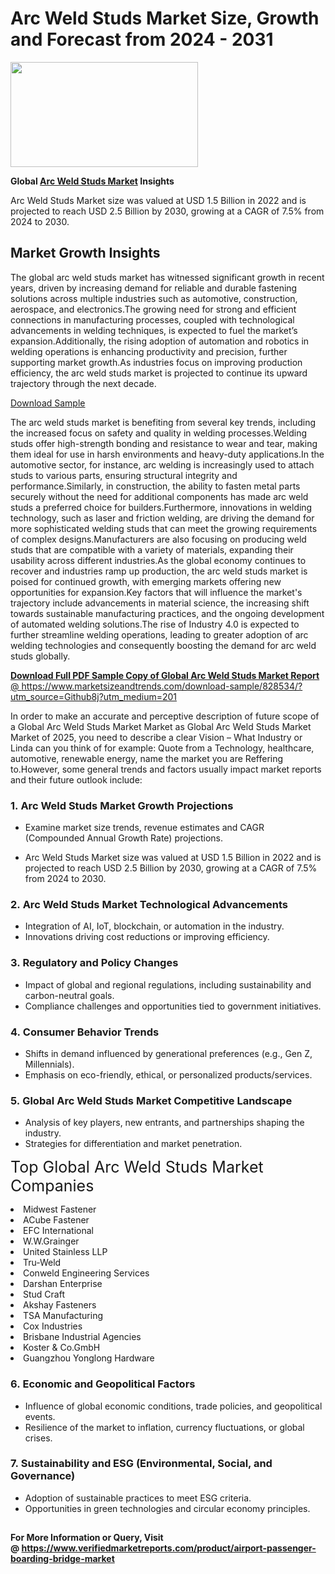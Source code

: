 <H1>Arc Weld Studs Market Size, Growth and Forecast from 2024 - 2031</H1><img class="aligncenter size-medium wp-image-584254" src="https://thirdeyenews.in/wp-content/uploads/2024/09/Global-Market-Research-300x168.jpeg" alt="" width="300" height="168" /><p><strong>Global&nbsp;<a href="https://www.marketsizeandtrends.com/download-sample/828534/?utm_source=Github8j?utm_medium=201">Arc Weld Studs Market</a> Insights</strong></p><p>Arc Weld Studs Market size was valued at USD 1.5 Billion in 2022 and is projected to reach USD 2.5 Billion by 2030, growing at a CAGR of 7.5% from 2024 to 2030.</p><p><h2>Market Growth Insights</h2> <p>The global arc weld studs market has witnessed significant growth in recent years, driven by increasing demand for reliable and durable fastening solutions across multiple industries such as automotive, construction, aerospace, and electronics.The growing need for strong and efficient connections in manufacturing processes, coupled with technological advancements in welding techniques, is expected to fuel the market’s expansion.Additionally, the rising adoption of automation and robotics in welding operations is enhancing productivity and precision, further supporting market growth.As industries focus on improving production efficiency, the arc weld studs market is projected to continue its upward trajectory through the next decade.</p> <p><a href="#">Download Sample</a></p> <p>The arc weld studs market is benefiting from several key trends, including the increased focus on safety and quality in welding processes.Welding studs offer high-strength bonding and resistance to wear and tear, making them ideal for use in harsh environments and heavy-duty applications.In the automotive sector, for instance, arc welding is increasingly used to attach studs to various parts, ensuring structural integrity and performance.Similarly, in construction, the ability to fasten metal parts securely without the need for additional components has made arc weld studs a preferred choice for builders.Furthermore, innovations in welding technology, such as laser and friction welding, are driving the demand for more sophisticated welding studs that can meet the growing requirements of complex designs.Manufacturers are also focusing on producing weld studs that are compatible with a variety of materials, expanding their usability across different industries.As the global economy continues to recover and industries ramp up production, the arc weld studs market is poised for continued growth, with emerging markets offering new opportunities for expansion.Key factors that will influence the market's trajectory include advancements in material science, the increasing shift towards sustainable manufacturing practices, and the ongoing development of automated welding solutions.The rise of Industry 4.0 is expected to further streamline welding operations, leading to greater adoption of arc welding technologies and consequently boosting the demand for arc weld studs globally.</p> <p><a href="#"></p><p><span class=""><strong>Download Full PDF Sample Copy of Global Arc Weld Studs Market Report</strong> @ <a href="https://www.marketsizeandtrends.com/download-sample/828534/?utm_source=Github8j?utm_medium=201" target="_blank">https://www.marketsizeandtrends.com/download-sample/828534/?utm_source=Github8j?utm_medium=201</a></span></p><p>In order to make an accurate and perceptive description of future scope of a Global&nbsp;Arc Weld Studs Market Market as Global&nbsp;Arc Weld Studs Market Market of 2025, you need to describe a clear Vision &ndash; What Industry or Linda can you think of for example: Quote from a Technology, healthcare, automotive, renewable energy, name the market you are Reffering to.However, some general trends and factors usually impact market reports and their future outlook include:</p><h3>1.&nbsp;<strong>Arc Weld Studs Market Growth Projections</strong></h3><ul><li>Examine market size trends, revenue estimates and CAGR (Compounded Annual Growth Rate) projections.</li><li><p>Arc Weld Studs Market size was valued at USD 1.5 Billion in 2022 and is projected to reach USD 2.5 Billion by 2030, growing at a CAGR of 7.5% from 2024 to 2030.</p></li></ul><h3>2.&nbsp;<strong>Arc Weld Studs Market Technological Advancements</strong></h3><ul><li>Integration of AI, IoT, blockchain, or automation in the industry.</li><li>Innovations driving cost reductions or improving efficiency.</li></ul><h3>3.&nbsp;<strong>Regulatory and Policy Changes</strong></h3><ul><li>Impact of global and regional regulations, including sustainability and carbon-neutral goals.</li><li>Compliance challenges and opportunities tied to government initiatives.</li></ul><h3>4.&nbsp;<strong>Consumer Behavior Trends</strong></h3><ul><li>Shifts in demand influenced by generational preferences (e.g., Gen Z, Millennials).</li><li>Emphasis on eco-friendly, ethical, or personalized products/services.</li></ul><h3>5.&nbsp;<strong>Global Arc Weld Studs Market Competitive Landscape</strong></h3><ul><li>Analysis of key players, new entrants, and partnerships shaping the industry.</li><li>Strategies for differentiation and market penetration.</li></ul><p data-pm-slice="1 1 []"><span style="color: inherit; font-family: inherit; font-size: 25px;">Top Global Arc Weld Studs Market Companies</span></p><div class="" data-test-id=""><p><li>Midwest Fastener</li><li> ACube Fastener</li><li> EFC International</li><li> W.W.Grainger</li><li> United Stainless LLP</li><li> Tru-Weld</li><li> Conweld Engineering Services</li><li> Darshan Enterprise</li><li> Stud Craft</li><li> Akshay Fasteners</li><li> TSA Manufacturing</li><li> Cox Industries</li><li> Brisbane Industrial Agencies</li><li> Koster & Co.GmbH</li><li> Guangzhou Yonglong Hardware</li></p></div><h3>6.&nbsp;<strong>Economic and Geopolitical Factors</strong></h3><ul><li>Influence of global economic conditions, trade policies, and geopolitical events.</li><li>Resilience of the market to inflation, currency fluctuations, or global crises.</li></ul><h3>7.&nbsp;<strong>Sustainability and ESG (Environmental, Social, and Governance)</strong></h3><ul><li>Adoption of sustainable practices to meet ESG criteria.</li><li>Opportunities in green technologies and circular economy principles.</li></ul><h2><strong style="font-size: 14px;">For More Information or Query, Visit @&nbsp;</strong><a style="background-color: #ffffff; font-size: 14px;" href="https://www.marketsizeandtrends.com/report/arc-weld-studs-market/" target="_blank">https://www.verifiedmarketreports.com/product/airport-passenger-boarding-bridge-market</a></h2>